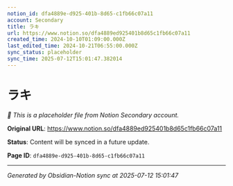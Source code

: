 ```yaml
---
notion_id: dfa4889e-d925-401b-8d65-c1fb66c07a11
account: Secondary
title: ラキ
url: https://www.notion.so/dfa4889ed925401b8d65c1fb66c07a11
created_time: 2024-10-10T01:09:00.000Z
last_edited_time: 2024-10-21T06:55:00.000Z
sync_status: placeholder
sync_time: 2025-07-12T15:01:47.382014
---
```


# ラキ

*🔄 This is a placeholder file from Notion Secondary account.*

**Original URL**: https://www.notion.so/dfa4889ed925401b8d65c1fb66c07a11

**Status**: Content will be synced in a future update.

**Page ID**: `dfa4889e-d925-401b-8d65-c1fb66c07a11`

---

*Generated by Obsidian-Notion sync at 2025-07-12 15:01:47*
